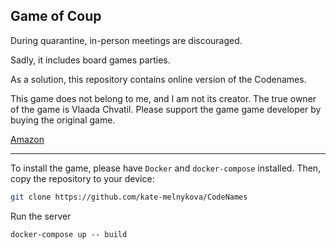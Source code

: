 ## Game of Coup
During quarantine, in-person meetings are discouraged.

Sadly, it includes board games parties.

As a solution, this repository contains online version
of the Codenames.

This game does not belong to me, and I am not its creator.
The true owner of the game is Vlaada Chvatil. Please support the game
game developer by buying the original game.

[Amazon](https://www.amazon.com/Czech-Games-00031CGE-Codenames/dp/B014Q1XX9S "Amazon")

***

To install the game, please have `Docker` and `docker-compose` installed. Then, copy
the repository to your device:
```bash
git clone https://github.com/kate-melnykova/CodeNames
```
Run the server
```angular2html
docker-compose up -- build
```